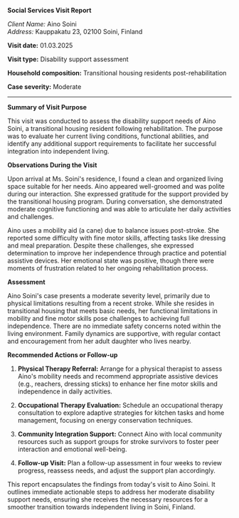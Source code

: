 **Social Services Visit Report**

*Client Name:* Aino Soini  
*Address:* Kauppakatu 23, 02100 Soini, Finland  

**Visit date:** 01.03.2025

**Visit type:** Disability support assessment

**Household composition:** Transitional housing residents post-rehabilitation

**Case severity:** Moderate

---

**Summary of Visit Purpose**

This visit was conducted to assess the disability support needs of Aino Soini, a transitional housing resident following rehabilitation. The purpose was to evaluate her current living conditions, functional abilities, and identify any additional support requirements to facilitate her successful integration into independent living.

**Observations During the Visit**

Upon arrival at Ms. Soini's residence, I found a clean and organized living space suitable for her needs. Aino appeared well-groomed and was polite during our interaction. She expressed gratitude for the support provided by the transitional housing program. During conversation, she demonstrated moderate cognitive functioning and was able to articulate her daily activities and challenges.

Aino uses a mobility aid (a cane) due to balance issues post-stroke. She reported some difficulty with fine motor skills, affecting tasks like dressing and meal preparation. Despite these challenges, she expressed determination to improve her independence through practice and potential assistive devices. Her emotional state was positive, though there were moments of frustration related to her ongoing rehabilitation process.

**Assessment**

Aino Soini's case presents a moderate severity level, primarily due to physical limitations resulting from a recent stroke. While she resides in transitional housing that meets basic needs, her functional limitations in mobility and fine motor skills pose challenges to achieving full independence. There are no immediate safety concerns noted within the living environment. Family dynamics are supportive, with regular contact and encouragement from her adult daughter who lives nearby.

**Recommended Actions or Follow-up**

1. **Physical Therapy Referral:** Arrange for a physical therapist to assess Aino's mobility needs and recommend appropriate assistive devices (e.g., reachers, dressing sticks) to enhance her fine motor skills and independence in daily activities.

2. **Occupational Therapy Evaluation:** Schedule an occupational therapy consultation to explore adaptive strategies for kitchen tasks and home management, focusing on energy conservation techniques.

3. **Community Integration Support:** Connect Aino with local community resources such as support groups for stroke survivors to foster peer interaction and emotional well-being.

4. **Follow-up Visit:** Plan a follow-up assessment in four weeks to review progress, reassess needs, and adjust the support plan accordingly. 

This report encapsulates the findings from today's visit to Aino Soini. It outlines immediate actionable steps to address her moderate disability support needs, ensuring she receives the necessary resources for a smoother transition towards independent living in Soini, Finland.